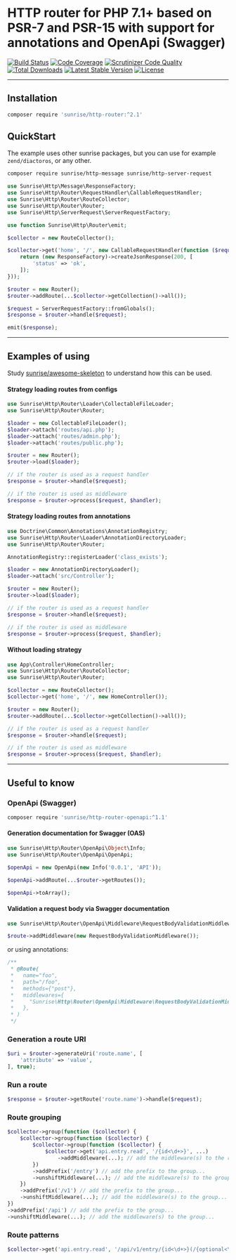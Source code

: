 # HTTP router for PHP 7.1+ based on PSR-7 and PSR-15 with support for annotations and OpenApi (Swagger)

[![Build Status](https://scrutinizer-ci.com/g/sunrise-php/http-router/badges/build.png?b=master)](https://scrutinizer-ci.com/g/sunrise-php/http-router/build-status/master)
[![Code Coverage](https://scrutinizer-ci.com/g/sunrise-php/http-router/badges/coverage.png?b=master)](https://scrutinizer-ci.com/g/sunrise-php/http-router/?branch=master)
[![Scrutinizer Code Quality](https://scrutinizer-ci.com/g/sunrise-php/http-router/badges/quality-score.png?b=master)](https://scrutinizer-ci.com/g/sunrise-php/http-router/?branch=master)
[![Total Downloads](https://poser.pugx.org/sunrise/http-router/downloads?format=flat)](https://packagist.org/packages/sunrise/http-router)
[![Latest Stable Version](https://poser.pugx.org/sunrise/http-router/v/stable?format=flat)](https://packagist.org/packages/sunrise/http-router)
[![License](https://poser.pugx.org/sunrise/http-router/license?format=flat)](https://packagist.org/packages/sunrise/http-router)

---

## Installation

```bash
composer require 'sunrise/http-router:^2.1'
```

## QuickStart

The example uses other sunrise packages, but you can use for example `zend/diactoros`, or any other.

```bash
composer require sunrise/http-message sunrise/http-server-request
```

```php
use Sunrise\Http\Message\ResponseFactory;
use Sunrise\Http\Router\RequestHandler\CallableRequestHandler;
use Sunrise\Http\Router\RouteCollector;
use Sunrise\Http\Router\Router;
use Sunrise\Http\ServerRequest\ServerRequestFactory;

use function Sunrise\Http\Router\emit;

$collector = new RouteCollector();

$collector->get('home', '/', new CallableRequestHandler(function ($request) {
    return (new ResponseFactory)->createJsonResponse(200, [
        'status' => 'ok',
    ]);
}));

$router = new Router();
$router->addRoute(...$collector->getCollection()->all());

$request = ServerRequestFactory::fromGlobals();
$response = $router->handle($request);

emit($response);
```

---

## Examples of using

Study [sunrise/awesome-skeleton](https://github.com/sunrise-php/awesome-skeleton) to understand how this can be used.

#### Strategy loading routes from configs

```php
use Sunrise\Http\Router\Loader\CollectableFileLoader;
use Sunrise\Http\Router\Router;

$loader = new CollectableFileLoader();
$loader->attach('routes/api.php');
$loader->attach('routes/admin.php');
$loader->attach('routes/public.php');

$router = new Router();
$router->load($loader);

// if the router is used as a request handler
$response = $router->handle($request);

// if the router is used as middleware
$response = $router->process($request, $handler);
```

#### Strategy loading routes from annotations

```php
use Doctrine\Common\Annotations\AnnotationRegistry;
use Sunrise\Http\Router\Loader\AnnotationDirectoryLoader;
use Sunrise\Http\Router\Router;

AnnotationRegistry::registerLoader('class_exists');

$loader = new AnnotationDirectoryLoader();
$loader->attach('src/Controller');

$router = new Router();
$router->load($loader);

// if the router is used as a request handler
$response = $router->handle($request);

// if the router is used as middleware
$response = $router->process($request, $handler);
```

#### Without loading strategy

```php
use App\Controller\HomeController;
use Sunrise\Http\Router\RouteCollector;
use Sunrise\Http\Router\Router;

$collector = new RouteCollector();
$collector->get('home', '/', new HomeController());

$router = new Router();
$router->addRoute(...$collector->getCollection()->all());

// if the router is used as a request handler
$response = $router->handle($request);

// if the router is used as middleware
$response = $router->process($request, $handler);
```

---

## Useful to know

### OpenApi (Swagger)

```bash
composer require 'sunrise/http-router-openapi:^1.1'
```

#### Generation documentation for Swagger (OAS)

```php
use Sunrise\Http\Router\OpenApi\Object\Info;
use Sunrise\Http\Router\OpenApi\OpenApi;

$openApi = new OpenApi(new Info('0.0.1', 'API'));

$openApi->addRoute(...$router->getRoutes());

$openApi->toArray();
```

#### Validation a request body via Swagger documentation

```php
use Sunrise\Http\Router\OpenApi\Middleware\RequestBodyValidationMiddleware;

$route->addMiddleware(new RequestBodyValidationMiddleware());
```

or using annotations:

```php
/**
 * @Route(
 *   name="foo",
 *   path="/foo",
 *   methods={"post"},
 *   middlewares={
 *     "Sunrise\Http\Router\OpenApi\Middleware\RequestBodyValidationMiddleware",
 *   },
 * )
 */
```

### Generation a route URI

```php
$uri = $router->generateUri('route.name', [
    'attribute' => 'value',
], true);
```

### Run a route

```php
$response = $router->getRoute('route.name')->handle($request);
```

### Route grouping

```php
$collector->group(function ($collector) {
    $collector->group(function ($collector) {
        $collector->group(function ($collector) {
            $collector->get('api.entry.read', '/{id<\d+>}', ...)
                ->addMiddleware(...); // add the middleware(s) to the route...
        })
        ->addPrefix('/entry') // add the prefix to the group...
        ->unshiftMiddleware(...); // add the middleware(s) to the group...
    })
    ->addPrefix('/v1') // add the prefix to the group...
    ->unshiftMiddleware(...); // add the middleware(s) to the group...
})
->addPrefix('/api') // add the prefix to the group...
->unshiftMiddleware(...); // add the middleware(s) to the group...
```

### Route patterns

```php
$collector->get('api.entry.read', '/api/v1/entry/{id<\d+>}(/{optional<\w+>})');
```
